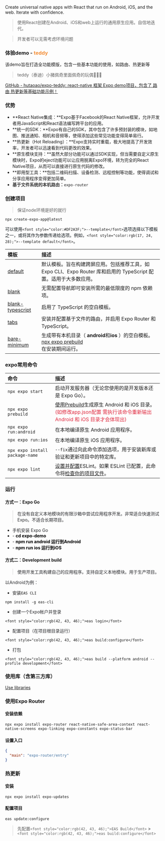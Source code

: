 Create universal native apps with React that run on Android, iOS, and the web. Iterate with confidence.

> 使用React创建在Android、iOS和web上运行的通用原生应用。自信地迭代。
>

> 开发者可以无需考虑环境问题
>

<font style="color:rgb(42, 43, 46);"></font>

### 体验demo - <font style="color:#F38F39;">teddy</font>
该demo旨在打造全功能模版，包含一些基本功能的使用，如路由、热更新等

> teddy（泰迪）小猪佩奇里面佩奇的玩偶🧸🧸🧸
>

[GitHub - hutaoao/expo-teddy: react-native 框架 Expo demo项目，包含了 路由 热更新等基础功能示例！](https://github.com/hutaoao/expo-teddy)

<font style="color:rgb(42, 43, 46);"></font>

### 优势
+ **React Native集成：**Expo基于Facebook的React Native框架，允许开发者用JavaScript和React语法编写跨平台的应用。
+ **统一的SDK：**Expo有自己的SDK，其中包含了许多预封装的模块，如地图、推送通知、相机和音频等，使得添加这些常见功能变得简单易行。
+ **热更新（Hot Reloading）：**Expo支持实时重载，极大地提高了开发效率，开发者可以迅速看到代码更改的效果。
+ **原生模块支持：**虽然大部分功能可以通过SDK实现，但当需要自定义原生模块时，Expo的eject功能可以让应用脱离Expo环境，转为完全的React Native项目，从而可以直接进行原生代码的修改。
+ **即用型工具：**包括二维码扫描、设备检测、远程控制等功能，使得调试和分享应用程序变得更加简单。
+ **<font style="color:rgb(51, 51, 51);">基于文件系统的本机路由：</font>**`expo-router`



### 创建项目
> 保证node环境是好的就行
>

`npx create-expo-app@latest`



<font style="color:rgb(17, 24, 28);">可以使用</font>`<font style="color:#DF2A3F;">--template</font>`<font style="color:rgb(17, 24, 28);">选项选择以下模板之一，或将其作为参数传递给选项。例如，</font>`<font style="color:rgb(17, 24, 28);">--template default</font>`<font style="color:rgb(17, 24, 28);">。</font>

| **模板** | **描述** |
| :--- | :--- |
| [default](https://github.com/expo/expo/tree/main/templates/expo-template-default) | 默认模板。旨在构建跨屏应用。包括推荐工具，如 Expo CLI、Expo Router 库和启用的 TypeScript 配置。适用于大多数应用。 |
| [blank](https://github.com/expo/expo/tree/main/templates/expo-template-blank) | 无需配置导航即可安装所需的最低限度的 npm 依赖项。 |
| [blank-typescript](https://github.com/expo/expo/tree/main/templates/expo-template-blank-typescript) | 启用了 TypeScript 的空白模板。 |
| [tabs](https://github.com/expo/expo/tree/main/templates/expo-template-tabs) | 安装并配置基于文件的路由，并启用 Expo Router 和 TypeScript。 |
| [bare-minimum](https://github.com/expo/expo/tree/main/templates/expo-template-bare-minimum) | 生成带有本机目录（ **android**和**ios** ）的空白模板。[npx expo prebuild](https://docs.expo.dev/workflow/prebuild/)<br/>在安装期间运行。 |




### expo常用命令
| **命令** | **描述** |
| :--- | :--- |
| `npx expo start` | 启动开发服务器（无论您使用的是开发版本还是 Expo Go）。 |
| `npx expo prebuild` | [使用Prebuild](https://docs.expo.dev/workflow/prebuild/)生成原生 Android 和 iOS 目录。<font style="color:#DF2A3F;">(如修改app.json配置 需执行该命令重新输出 Android 和 iOS 目录才会体现出)</font> |
| `npx expo run:android` | 在本地编译原生 Android 应用程序。 |
| `npx expo run:ios` | 在本地编译原生 iOS 应用程序。 |
| `npx expo install package-name` | `--fix`通过向此命令添加选项，用于安装新库或验证和更新项目中的特定库。 |
| `npx expo lint` | [设置并配置](https://docs.expo.dev/guides/using-eslint/)ESLint。如果 ESLint 已配置，此命令将[检查你的项目文件](https://docs.expo.dev/guides/using-eslint/#usage)。 |




### 运行
#### 方式一：Expo Go
> <font style="color:rgb(42, 43, 46);">在没有自定义本地模块的有限沙箱中尝试应用程序开发。非常适合快速测试Expo。不适合长期项目。</font>
>

+ <font style="color:rgb(42, 43, 46);">手机安装 Expo Go</font>
+ <font style="color:#000000;">- </font>**<font style="color:#000000;">cd expo-demo</font>**
+ <font style="color:#000000;">- </font>**<font style="color:#000000;">npm run android  运行到Android</font>**
+ <font style="color:#000000;">- </font>**<font style="color:#000000;">npm run ios	     运行到iOS</font>**

**<font style="color:#000000;"></font>**

#### 方式二：Development build
> <font style="color:rgb(42, 43, 46);">使用开发工具构建自己的应用程序。支持自定义本地模块。用于生产项目。</font>
>

<font style="color:rgb(42, 43, 46);">以Android为例：</font>

+ 安装`EAS CLI`

`npm install -g eas-cli`



+ <font style="color:rgb(42, 43, 46);">创建一个Expo帐户并登录</font>

`<font style="color:rgb(42, 43, 46);">eas login</font>`

<font style="color:rgb(42, 43, 46);"></font>

+ <font style="color:rgb(42, 43, 46);">配置项目（在项目根目录运行）</font>

`<font style="color:rgb(42, 43, 46);">eas build:configure</font>`

<font style="color:rgb(42, 43, 46);"></font>

+ <font style="color:rgb(42, 43, 46);">打包</font>

`<font style="color:rgb(42, 43, 46);">eas build --platform android --profile development</font>`

<font style="color:rgb(42, 43, 46);"></font>

### 使用库（含第三方库）
[Use libraries](https://docs.expo.dev/workflow/using-libraries/)



### 使用Expo Router
#### 安装依赖
`npx expo install expo-router react-native-safe-area-context react-native-screens expo-linking expo-constants expo-status-bar`



#### 设置入口
```json
{
  "main": "expo-router/entry"
}
```



### 热更新
#### 安装
`npx expo install expo-updates`



#### 配置项目
`eas update:configure`

> 先配置`<font style="color:rgb(42, 43, 46);">EAS Build</font>`<font style="color:rgb(42, 43, 46);"> > </font>`<font style="color:rgb(42, 43, 46);">eas build:configure</font>`
>

